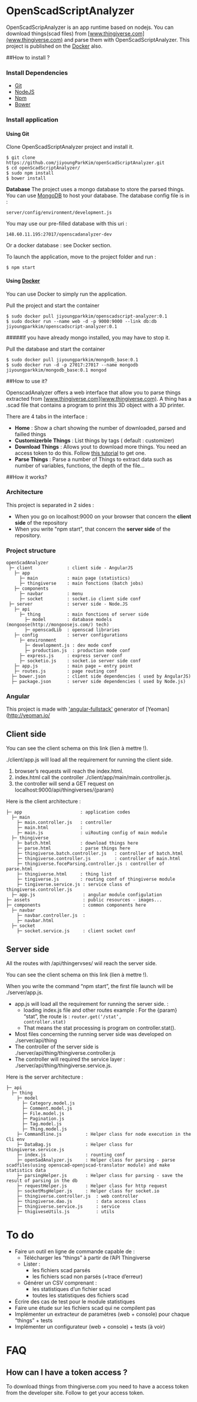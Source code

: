OpenScadScriptAnalyzer
===
OpenScadScripAnalyzer is an app runtime based on nodejs. You can download things(scad files) from [www.thingiverse.com](www.thingiverse.com) and parse them with OpenScadScriptAnalyzer. This project is published on the [Docker](https://www.docker.com/) also.

##How to install ?

### Install Dependencies

* [Git](http://git-scm.com/) 
* [NodeJS](http://nodejs.org/) 
* [Npm](https://www.npmjs.org/) 
* [Bower](http://bower.io/)

### Install application

#### Using Git
Clone OpenScadScriptAnalyzer project and install it.

	$ git clone https://github.com/jiyoungParkKim/openScadScriptAnalyzer.git
	$ cd openScadScriptAnalyzer/
	$ sudo npm install
	$ bower install

**Database**
The project uses a mongo database to store the parsed things.
You can use [MongoDB](http://www.mongodb.org/) to host your database.
The database config file is in :

	server/config/environment/development.js

You may use our pre-filled database with this uri :
	
	148.60.11.195:27017/openscadanalyzer-dev

Or a docker database : see Docker section.

To launch the application, move to the project folder and run :

	$ npm start

#### Using [Docker](https://docs.docker.com/)
You can use Docker to simply run the application.

Pull the project and start the container

	$ sudo docker pull jiyoungparkkim/openscadscript-analyzer:0.1
	$ sudo docker run --name web -d -p 9000:9000 --link db:db jiyoungparkkim/openscadscript-analyzer:0.1
#####If you have already mongo installed, you may have to stop it.

Pull the database and start the container

	$ sudo docker pull jiyoungparkkim/mongodb_base:0.1
	$ sudo docker run -d -p 27017:27017 --name mongodb jiyoungparkkim/mongodb_base:0.1 mongod

##How to use it?

OpenscadAnalyzer offers a web interface that allow you to parse things extracted from [www.thingiverse.com](www.thingiverse.com).
A thing has a .scad file that contains a program to print this 3D object with a 3D printer.

There are 4 tabs in the interface :

* **Home** : Show a chart showing the number of downloaded, parsed and failled things
* **Customizerble Things** : List things by tags ( default : customizer)
* **Download Things** : Allows yout to download more things. You need an access token to do this. Follow [this tutorial](http://www.thingiverse.com/developers/getting-started) to get one.
* **Parse Things** : Parse a number of Things to extract data such as number of variables, functions, the depth of the file...

##How it works?

### Architecture

This project is separated in 2 sides :
* When you go on localhost:9000 on your browser that concern the **client side** of the repository
* When you write "npm start", that concern the **server side** of the repository.


### Project structure 


    openScadAnalyzer
     ├─ client             : client side - AngularJS
       ├─ app
         ├─ main           : main page (statistics)
         ├─ thingiverse    : main fonctions (batch jobs)
       ├─ components
         ├─ navbar         : menu
         ├─ socket         : socket.io client side conf
     ├─ server             : server side - Node.JS
       ├─ api
         ├─ thing          : main fonctions of server side
           ├─ model        : database models (mongoose(http://mongoosejs.com/) tech)
           ├─ openscadLib  : openscad libraries
       ├─ config           : server configurations
         ├─ environment    
           ├─ development.js : dev mode conf
           ├─ production.js  : production mode conf
         ├─ express.js     : express server conf
         ├─ socketio.js    : socket.io server side conf
       ├─ app.js           : main page ← entry point
       ├─ routes.js        : page routing conf 
      ├─ bower.json        : client side dependencies ( used by AngularJS)
      ├─ package.json      : server side dependencies ( used by Node.js)

### Angular

This project is made with ['angular-fullstack'](https://github.com/DaftMonk/generator-angular-fullstack) generator of [Yeoman](http://yeoman.io/

## Client side

You can see the client schema on this link (lien à mettre !).

./client/app.js will load all the requirement for running the client side. 

1. browser’s requests will reach the index.html.
2. index.html call the controller ./client/app/main/main.controller.js.
3. the controller will send a GET request on localhost:9000/api/thingiverses/{param}

Here is the client architecture :

    ├─ app                      : application codes
      ├─ main
        ├─ main.controller.js   : controller
        ├─ main.html            :
        ├─ main.js              : uiRouting config of main module
      ├─ thingiverse           
        ├─ batch.html           : download things here
        ├─ parse.html           : parse things here
        ├─ thingiverse.batch.controller.js   : controller of batch.html
        ├─ thingiverse.controller.js         : controller of main.html
        ├─ thingiverse.foceParsing.controller.js : controller of parse.html
        ├─ thingiverse.html     : thing list
        ├─ tingiverse.js        : routing conf of thingiverse module
        ├─ tingiverse.service.js : service class of thingiverse.controller.js
      ├─ app.js                  : angular module configulation
    ├─ assets                    : public resources - images...
    ├─ components                : common components here
      ├─ navbar                  
        ├─ navbar.controller.js  : 
        ├─ navbar.html
      ├─ socket
        ├─ socket.service.js     : client socket conf

## Server side 


All the routes with /api/thingervses/ wiil reach the server side.

You can see the client schema on this link (lien à mettre !).

When you write the command “npm start”,  the first file launch will be ./server/app.js.
* app.js will load all the requirement for running the server side. :
  * loading  index.js file and other routes 
    example : For the {param} “stat”, the route is :
    <code>router.get(‘/stat’, controller.stat)</code>
  * That means the stat processing is program on controller.stat().
* Most files concerning the running server side was developed on ./server/api/thing
* The controller of the server side is ./server/api/thing/thingiverse.controller.js
* The controller will required  the service layer : ./server/api/thing/thingiverse.service.js. 

Here is the server architecture :

    ├─ api
      ├─ thing
        ├─ model
          ├─ Category.model.js
          ├─ Comment.model.js
          ├─ File.model.js
          ├─ Pagination.js
          ├─ Tag.model.js
          ├─ Thing.model.js
        ├─ Commandline.js         : Helper class for node execution in the Cli env
        ├─ DataBag.js             : Helper class for thingiverse.service.js
        ├─ index.js               : rounting conf
        ├─ openSadAnalyzer.js     : Helper class for parsing - parse scadfiles(using openscad-openjscad-translator module) and make statistics data 
        ├─ parsingHelper.js       : Helper class for parsing - save the result of parsing in the db
        ├─ requestHelper.js       : Helper class for http request
        ├─ socketMsgHelper.js     : Helper class for socket.io
        ├─ thingiverse.controller.js  : web controller
        ├─ thingiverse.dao.js         : data access class
        ├─ thingiverse.service.js     : service 
        ├─ thigiveseUtils.js          : utils
# To do

* Faire un outil en ligne de commande capable de :
  * Télécharger les “things” à partir de l’API Thingiverse 
  * Lister :
    * les fichiers scad parsés 
    * les fichiers scad non parsés (+trace d’erreur)
  * Générer un CSV comprenant :
    * les statistiques d’un fichier scad
    * toutes les statistiques des fichiers scad
* Écrire des cas de test pour le module statistiques
* Faire une étude sur les fichiers scad qui ne compilent pas
* Implémenter un extracteur de paramètres (web + console) pour chaque “things” + tests
* Implémenter un configurateur (web + console) + tests (à voir)

# FAQ

## How can I have a token access ?

To download things from thingiverse.com you need to have a access token from the developer site.
Follow  to get your access token.
